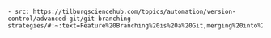     - src: https://tilburgsciencehub.com/topics/automation/version-control/advanced-git/git-branching-strategies/#:~:text=Feature%20Branching%20is%20a%20Git,merging%20into%20the%20main%20branch.
